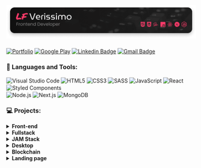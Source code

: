 # [<img alt="Logo LF Verissimo - Front-end Developer" src="./images/banner.png" />](https://lfverissimo.com)

[![Portfolio](https://img.shields.io/badge/-https://lfverissimo.com-2E2D2E?style=for-the-badge&labelColor=FD3A69&label=Portfolio&link=https://lfverissimo.com)](https://lfverissimo.com)
[![Google Play](https://img.shields.io/badge/-LF%20Verissimo-2E2D2E?style=for-the-badge&labelColor=FD3A69&logo=google-play&logoColor=white&link=https://play.google.com/store/apps/developer?id=LF+Verissimo)](https://play.google.com/store/apps/developer?id=LF+Verissimo)
[![Linkedin Badge](https://img.shields.io/badge/-LF%20Verissimo-2E2D2E?style=for-the-badge&labelColor=FD3A69&logo=linkedin&logoColor=white&link=https://www.linkedin.com/in/luiz-fernando-veríssimo-485323164)](https://www.linkedin.com/in/luiz-fernando-veríssimo-485323164)
[![Gmail Badge](https://img.shields.io/badge/-luizfverissimo@gmail.com-2E2D2E?style=for-the-badge&labelColor=FD3A69&logo=gmail&logoColor=white&link=mailto:uizfverissimo@gmail.com)](mailto:luizfverissimo@gmail.com)

### 🔧 Languages and Tools:
<img align="center" alt="Visual Studio Code" src="https://img.shields.io/badge/-VS%20Code-2E2D2E?style=flat-square&labelColor=FD3A69&logo=visual-studio-code&logoColor=white" /> <img align="center" alt="HTML5" src="https://img.shields.io/badge/-HTML5-2E2D2E?style=flat-square&labelColor=FD3A69&logo=HTML5&logoColor=white" /> <img align="center" alt="CSS3" src="https://img.shields.io/badge/-CSS3-2E2D2E?style=flat-square&labelColor=FD3A69&logo=css3&logoColor=white" /> <img align="center" alt="SASS" src="https://img.shields.io/badge/-Sass-2E2D2E?style=flat-square&labelColor=FD3A69&logo=sass&logoColor=white" /> <img align="center" alt="JavaScript" src="https://img.shields.io/badge/-JavaScript-2E2D2E?style=flat-square&labelColor=FD3A69&logo=javascript&logoColor=white" /> <img align="center" alt="React" src="https://img.shields.io/badge/-React-2E2D2E?style=flat-square&labelColor=FD3A69&logo=react&logoColor=white" /> <img align="center" alt="Styled Components" src="https://img.shields.io/badge/-Styled%20Components-2E2D2E?style=flat-square&labelColor=FD3A69&logo=styled-components&logoColor=white" /><br />
<img align="center" alt="Node.js" src="https://img.shields.io/badge/-Node.js-2E2D2E?style=flat-square&labelColor=FD3A69&logo=node.js&logoColor=white" /> <img align="center" alt="Next.js" src="https://img.shields.io/badge/-Next.js-2E2D2E?style=flat-square&labelColor=FD3A69&logo=next.js&logoColor=white" /> <img align="center" alt="MongoDB" src="https://img.shields.io/badge/-MongoDB-2E2D2E?style=flat-square&labelColor=FD3A69&logo=mongodb&logoColor=white" />
<br />


### 💻 Projects:

<details>
  <summary><strong>Front-end</strong></summary>

  [![ReadMe Card](https://github-readme-stats.vercel.app/api/pin/?username=luizfverissimo&repo=bio-link&theme=bear)](https://github.com/luizfverissimo/bio-link)<br/>
  [![ReadMe Card](https://github-readme-stats.vercel.app/api/pin/?username=luizfverissimo&repo=promo-spider-web&theme=bear)](https://github.com/luizfverissimo/promo-spider-web)<br/>
  [![ReadMe Card](https://github-readme-stats.vercel.app/api/pin/?username=luizfverissimo&repo=pokedex-svelte&theme=bear)](https://github.com/luizfverissimo/pokedex-svelte)<br/>
  [![ReadMe Card](https://github-readme-stats.vercel.app/api/pin/?username=luizfverissimo&repo=octo-battle&theme=bear)](https://github.com/luizfverissimo/octo-battle)<br/>
  [![ReadMe Card](https://github-readme-stats.vercel.app/api/pin/?username=luizfverissimo&repo=the-old-book&theme=bear)](https://github.com/luizfverissimo/the-old-book)
</details>

<details>
  <summary><strong>Fullstack</strong></summary>

  [![ReadMe Card](https://github-readme-stats.vercel.app/api/pin/?username=luizfverissimo&repo=offer-aggregator&theme=bear)](https://github.com/luizfverissimo/offer-aggregator)<br/>
  [![ReadMe Card](https://github-readme-stats.vercel.app/api/pin/?username=luizfverissimo&repo=url-shortener&theme=bear)](https://github.com/luizfverissimo/url-shortener)<br/>
  [![ReadMe Card](https://github-readme-stats.vercel.app/api/pin/?username=luizfverissimo&repo=ruptiva-code-challenge-top10&theme=bear)](https://github.com/luizfverissimo/ruptiva-code-challenge-top10)
</details>

<details>
  <summary><strong>JAM Stack</strong></summary>

  [![ReadMe Card](https://github-readme-stats.vercel.app/api/pin/?username=luizfverissimo&repo=dms-ecommerce&theme=bear)](https://github.com/luizfverissimo/dms-ecommerce)<br/>
  [![ReadMe Card](https://github-readme-stats.vercel.app/api/pin/?username=luizfverissimo&repo=birds-of-brazil-portfolio&theme=bear)](https://github.com/luizfverissimo/birds-of-brazil-portfolio)<br/>
  [![ReadMe Card](https://github-readme-stats.vercel.app/api/pin/?username=luizfverissimo&repo=free-games-aggregator&theme=bear)](https://github.com/luizfverissimo/free-games-aggregator)<br/>
</details>

<details>
  <summary><strong>Desktop</strong></summary>

  [![ReadMe Card](https://github-readme-stats.vercel.app/api/pin/?username=luizfverissimo&repo=whatsapp-message-sender&theme=bear)](https://github.com/luizfverissimo/whatsapp-message-sender)<br/>
  [![ReadMe Card](https://github-readme-stats.vercel.app/api/pin/?username=luizfverissimo&repo=moveit-electron&theme=bear)](https://github.com/luizfverissimo/moveit-electron)<br/>
  [![ReadMe Card](https://github-readme-stats.vercel.app/api/pin/?username=luizfverissimo&repo=react-electron-router-boilerplate&theme=bear)](https://github.com/luizfverissimo/react-electron-router-boilerplate)
</details>

<details>
  <summary><strong>Blockchain</strong></summary>

  [![ReadMe Card](https://github-readme-stats.vercel.app/api/pin/?username=luizfverissimo&repo=crowdcoin&theme=bear)](https://github.com/luizfverissimo/crowdcoin)<br/>
  [![ReadMe Card](https://github-readme-stats.vercel.app/api/pin/?username=luizfverissimo&repo=darumaGL-nft&theme=bear)](https://github.com/luizfverissimo/darumaGL-nft)
</details>

<details>
  <summary><strong>Landing page</strong></summary>


[![ReadMe Card](https://github-readme-stats.vercel.app/api/pin/?username=luizfverissimo&repo=nerdcast-rpg-player&theme=bear)](https://github.com/luizfverissimo/nerdcast-rpg-player)<br/>
[![ReadMe Card](https://github-readme-stats.vercel.app/api/pin/?username=luizfverissimo&repo=portfolio-3&theme=bear)](https://github.com/luizfverissimo/portfolio-3)<br/>
[![ReadMe Card](https://github-readme-stats.vercel.app/api/pin/?username=luizfverissimo&repo=portfolio-2&theme=bear)](https://github.com/luizfverissimo/portfolio-2)<br/>
[![ReadMe Card](https://github-readme-stats.vercel.app/api/pin/?username=luizfverissimo&repo=portfolio&theme=bear)](https://github.com/luizfverissimo/portfolio)

</details>